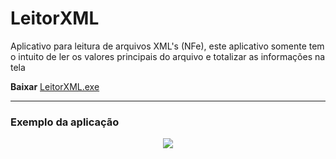 # LeitorXML
Aplicativo para leitura de arquivos XML's (NFe), este aplicativo somente tem o intuito de ler os valores principais do arquivo e totalizar as informações na tela

**Baixar** [LeitorXML.exe](https://github.com/rodrigocananea/LeitorXML/raw/master/LeitorXML.exe)

---

### **Exemplo da aplicação**

<p align="center">
 <img src="https://github.com/rodrigocananea/LeitorXML/blob/master/leitorXML-example.gif" />
</p>
